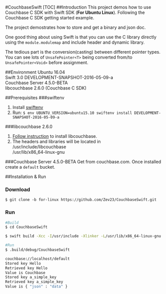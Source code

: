 #CouchbaseSwift
[TOC]
##Introduction
This project demos how to use Couchbase C SDK with Swift SDK (**For Ubuntu Linux**). Following the Couchbase C SDK getting started example.

The project demostrates how to store and get a binary and json doc.

One good thing about using Swift is that you can use the C library directly using the `module.modulemap` and include header and dynamic library.

The tedious part is the conversion(casting) between different pointer types. You can see lots of `UnsafePointer<T>` being converted from/to `UnsafePointer<Void>` before assignment.

##Environment
Ubuntu 16.04  
Swift 3.0 DEVELOPMENT-SNAPSHOT-2016-05-09-a  
Couchbase Server 4.5.0-BETA  
libcouchbase 2.6.0 (Couchbase C SDK)  

##Prerequisites
###swiftenv
1. Install [swiftenv](https://github.com/kylef/swiftenv)
2. Run: `$ env UBUNTU_VERSION=ubuntu15.10 swiftenv install DEVELOPMENT-SNAPSHOT-2016-05-09-a`

###libcouchbase 2.6.0
1. [Follow instruction](http://developer.couchbase.com/documentation/server/4.1/sdks/c-2.4/download-install.html) to install libcouchbase.
2. The headers and libraries will be located in  
/usr/include/libcouchbase  
/usr/lib/x86_64-linux-gnu  

###Couchbase Server 4.5.0-BETA
Get from couchbase.com. Once installed create a `default` bucket.

##Installation & Run
### Download
`$ git clone -b for-linux https://github.com/Zev23/CouchbaseSwift.git`

### Run
```sh
#Build
$ cd CouchbaseSwift

$ swift build -Xcc -I/usr/include -Xlinker -L/usr/lib/x86_64-linux-gnu  -Xcc -I./Modules -v

#Run
$ .build/debug/CouchbaseSwift

couchbase://localhost/default
Stored key Hello
Retrieved key Hello
Value is Couchbase
Stored key a_simple_key
Retrieved key a_simple_key
Value is { "json" : "data" }
```
